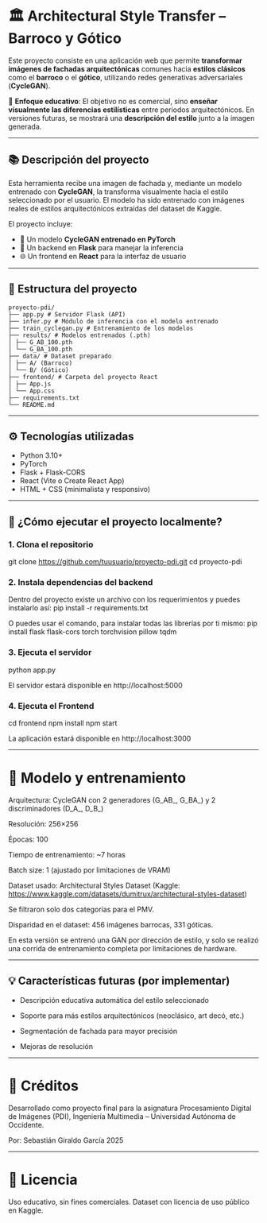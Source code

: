 # 🏛️ Architectural Style Transfer – Barroco y Gótico

Este proyecto consiste en una aplicación web que permite **transformar imágenes de fachadas arquitectónicas** comunes hacia **estilos clásicos** como el **barroco** o el **gótico**, utilizando redes generativas adversariales (**CycleGAN**).

🎯 **Enfoque educativo**: El objetivo no es comercial, sino **enseñar visualmente las diferencias estilísticas** entre periodos arquitectónicos. En versiones futuras, se mostrará una **descripción del estilo** junto a la imagen generada.

---

## 📚 Descripción del proyecto

Esta herramienta recibe una imagen de fachada y, mediante un modelo entrenado con **CycleGAN**, la transforma visualmente hacia el estilo seleccionado por el usuario. El modelo ha sido entrenado con imágenes reales de estilos arquitectónicos extraídas del dataset de Kaggle.

El proyecto incluye:

- 🧠 Un modelo **CycleGAN entrenado en PyTorch**
- 🧪 Un backend en **Flask** para manejar la inferencia
- 🌐 Un frontend en **React** para la interfaz de usuario

---

## 🧱 Estructura del proyecto

    proyecto-pdi/
    ├── app.py # Servidor Flask (API)
    ├── infer.py # Módulo de inferencia con el modelo entrenado
    ├── train_cyclegan.py # Entrenamiento de los modelos
    ├── results/ # Modelos entrenados (.pth)
    │ ├── G_AB_100.pth
    │ └── G_BA_100.pth
    ├── data/ # Dataset preparado
    │ ├── A/ (Barroco)
    │ └── B/ (Gótico)
    ├── frontend/ # Carpeta del proyecto React
    │ ├── App.js
    │ └── App.css
    ├── requirements.txt
    └── README.md

---

## ⚙️ Tecnologías utilizadas

- Python 3.10+
- PyTorch
- Flask + Flask-CORS
- React (Vite o Create React App)
- HTML + CSS (minimalista y responsivo)

---

## 🚀 ¿Cómo ejecutar el proyecto localmente?

### 1. Clona el repositorio

git clone https://github.com/tuusuario/proyecto-pdi.git
cd proyecto-pdi

### 2. Instala dependencias del backend

Dentro del proyecto existe un archivo con los requerimientos y puedes instalarlo así:
pip install -r requirements.txt

O puedes usar el comando, para instalar todas las librerías por ti mismo:
pip install flask flask-cors torch torchvision pillow tqdm

### 3. Ejecuta el servidor

python app.py

El servidor estará disponible en http://localhost:5000

### 4. Ejecuta el Frontend

cd frontend
npm install
npm start

La aplicación estará disponible en http://localhost:3000

---

# 🧠 Modelo y entrenamiento

Arquitectura: CycleGAN con 2 generadores (G_AB_, G_BA_) y 2 discriminadores (D_A_, D_B_)

Resolución: 256×256

Épocas: 100

Tiempo de entrenamiento: ~7 horas

Batch size: 1 (ajustado por limitaciones de VRAM)

Dataset usado: Architectural Styles Dataset
(Kaggle: https://www.kaggle.com/datasets/dumitrux/architectural-styles-dataset)

Se filtraron solo dos categorías para el PMV.

Disparidad en el dataset: 456 imágenes barrocas, 331 góticas.

En esta versión se entrenó una GAN por dirección de estilo, y solo se realizó una corrida de entrenamiento completa por limitaciones de hardware.

---

## 💡 Características futuras (por implementar)

- Descripción educativa automática del estilo seleccionado

- Soporte para más estilos arquitectónicos (neoclásico, art decó, etc.)

- Segmentación de fachada para mayor precisión

- Mejoras de resolución

---

# 📜 Créditos

Desarrollado como proyecto final para la asignatura Procesamiento Digital de Imágenes (PDI), Ingeniería Multimedia – Universidad Autónoma de Occidente.

Por: Sebastián Giraldo García
2025

---

# 📎 Licencia

Uso educativo, sin fines comerciales. Dataset con licencia de uso público en Kaggle.
